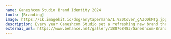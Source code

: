 ```yaml
---
name: Ganeshcom Studio Brand Identity 2024
tools: [Branding]
image: https://ik.imagekit.io/dsg/arytapermana/1.%20Cover_gAJQDkMTg.jpg?updatedAt=1706244067481
description: Every year Ganeshcom Studio set a refreshing new brand themes, here are the results of the 2024 Ganeshcom Studio.
external_url: https://www.behance.net/gallery/188768483/Ganeshcom-Brand-Identity-2024
---
```

